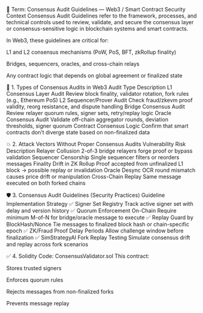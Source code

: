 📜 Term: Consensus Audit Guidelines — Web3 / Smart Contract Security Context
Consensus Audit Guidelines refer to the framework, processes, and technical controls used to review, validate, and secure the consensus layer or consensus-sensitive logic in blockchain systems and smart contracts.

In Web3, these guidelines are critical for:

L1 and L2 consensus mechanisms (PoW, PoS, BFT, zkRollup finality)

Bridges, sequencers, oracles, and cross-chain relays

Any contract logic that depends on global agreement or finalized state

📘 1. Types of Consensus Audits in Web3
Audit Type	Description
L1 Consensus Layer Audit	Review block finality, validator rotation, fork rules (e.g., Ethereum PoS)
L2 Sequencer/Prover Audit	Check fraud/zkevm proof validity, reorg resistance, and dispute handling
Bridge Consensus Audit	Review relayer quorum rules, signer sets, retry/replay logic
Oracle Consensus Audit	Validate off-chain aggregator rounds, deviation thresholds, signer quorum
Contract Consensus Logic	Confirm that smart contracts don’t diverge state based on non-finalized data

💥 2. Attack Vectors Without Proper Consensus Audits
Vulnerability	Risk Description
Relayer Collusion	2-of-3 bridge relayers forge proof or bypass validation
Sequencer Censorship	Single sequencer filters or reorders messages
Finality Drift in ZK Rollup	Proof accepted from unfinalized L1 block → possible replay or invalidation
Oracle Desync	OCR round mismatch causes price drift or manipulation
Cross-Chain Replay	Same message executed on both forked chains

🛡️ 3. Consensus Audit Guidelines (Security Practices)
Guideline	Implementation Strategy
✅ Signer Set Registry	Track active signer set with delay and version history
✅ Quorum Enforcement On-Chain	Require minimum M-of-N for bridge/oracle message to execute
✅ Replay Guard by BlockHash/Nonce	Tie messages to finalized block hash or chain-specific epoch
✅ ZK/Fraud Proof Delay Periods	Allow challenge window before finalization
✅ SimStrategyAI Fork Replay Testing	Simulate consensus drift and replay across fork scenarios

✅ 4. Solidity Code: ConsensusValidator.sol
This contract:

Stores trusted signers

Enforces quorum rules

Rejects messages from non-finalized forks

Prevents message replay